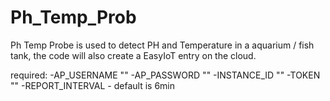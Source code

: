 # Ph_Temp_Prob
Ph Temp Probe is used to detect PH and Temperature in a aquarium / fish tank, the code will also create a EasyIoT entry on the cloud.

required: 
 -AP_USERNAME "<SSID>"
 -AP_PASSWORD "<SSID Password>"
 -INSTANCE_ID "<EasyIot INSTANCE_ID>"
 -TOKEN "<EasyIot TOKEN>"
 -REPORT_INTERVAL - default is 6min

